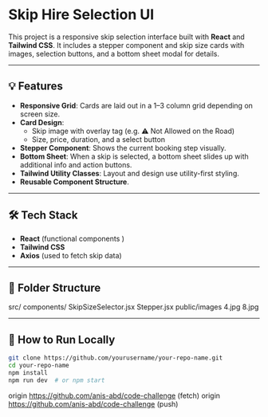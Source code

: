 # Skip Hire Selection UI

This project is a responsive skip selection interface built with **React** and **Tailwind CSS**. It includes a stepper component and skip size cards with images, selection buttons, and a bottom sheet modal for details.

---

## 💡 Features

- **Responsive Grid**: Cards are laid out in a 1–3 column grid depending on screen size.
- **Card Design**:
  - Skip image with overlay tag (e.g. ⚠️ Not Allowed on the Road)
  - Size, price, duration, and a select button
- **Stepper Component**: Shows the current booking step visually.
- **Bottom Sheet**: When a skip is selected, a bottom sheet slides up with additional info and action buttons.
- **Tailwind Utility Classes**: Layout and design use utility-first styling.
- **Reusable Component Structure**.

---

## 🛠️ Tech Stack

- **React** (functional components )
- **Tailwind CSS**
- **Axios** (used to fetch skip data)

---

## 📁 Folder Structure

src/
components/
SkipSizeSelector.jsx
Stepper.jsx
public/images
4.jpg
8.jpg

---

## 🚀 How to Run Locally

```bash
git clone https://github.com/yourusername/your-repo-name.git
cd your-repo-name
npm install
npm run dev  # or npm start
```

origin https://github.com/anis-abd/code-challenge (fetch)
origin https://github.com/anis-abd/code-challenge (push)
